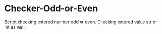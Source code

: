 # Checker-Odd-or-Even
Script checking entered number odd or even.
Checking entered value str or int as well.
